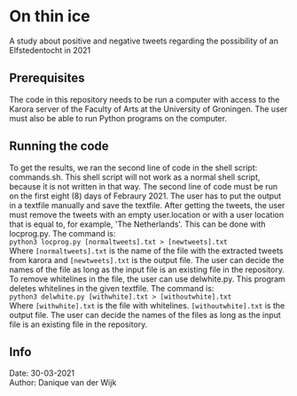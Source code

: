 # On thin ice
A study about positive and negative tweets regarding the possibility of an Elfstedentocht in 2021

## Prerequisites
The code in this repository needs to be run a computer with access to the Karora server of the Faculty of Arts at the University of Groningen. The user must also be able to run Python programs on the computer.

## Running the code
To get the results, we ran the second line of code in the shell script: commands.sh. This shell script will not work as a normal shell script, because it is not written in that way. The second line of code must be run on the first eight (8) days of Febraury 2021. The user has to put the output in a textfile manually and save the textfile.
After getting the tweets, the user must remove the tweets with an empty user.location or with a user location that is equal to, for example, 'The Netherlands'. This can be done with locprog.py. The command is: <br />
`python3 locprog.py [normaltweets].txt > [newtweets].txt` <br />
Where `[normaltweets].txt` is the name of the file with the extracted tweets from karora and `[newtweets].txt` is the output file. The user can decide the names of the file as long as the input file is an existing file in the repository. <br />
To remove whitelines in the file, the user can use delwhite.py. This program deletes whitelines in the given textfile. The command is: <br />
`python3 delwhite.py [withwhite].txt > [withoutwhite].txt` <br />
Where `[withwhite].txt` is the file with whitelines. `[withoutwhite].txt` is the output file. The user can decide the names of the files as long as the input file is an existing file in the repository.

## Info
Date: 30-03-2021 <br />
Author: Danique van der Wijk
